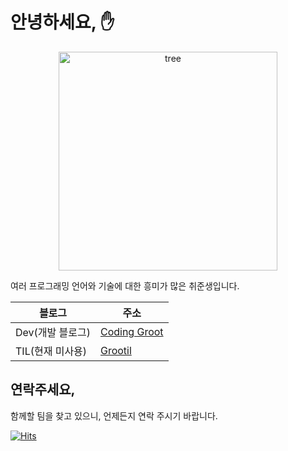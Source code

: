 # 안녕하세요, ✋
<p align="center">
  <img width="350" height="350" alt="tree" src="https://media0.giphy.com/media/Vi5TUmZz8LZb95j2xb/giphy.gif"/>
</p>

여러 프로그래밍 언어와 기술에 대한 흥미가 많은 취준생입니다.

| 블로그 | 주소 |
| ------------- | ------------- |
| Dev(개발 블로그) | [Coding Groot](https://coding-groot.tistory.com/) |
| TIL(현재 미사용) | [Grootil](https://grootil.netlify.app/) |

## 연락주세요,
함께할 팀을 찾고 있으니, 언제든지 연락 주시기 바랍니다.

[![Hits](https://hits.seeyoufarm.com/api/count/incr/badge.svg?url=https%3A%2F%2Fgithub.com%2FIamGroooooot&count_bg=%23FF9809&title_bg=%23555555&icon=gumtree.svg&icon_color=%23E7E7E7&title=visits&edge_flat=false)](https://hits.seeyoufarm.com)
